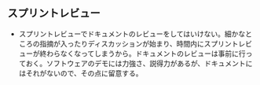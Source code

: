 ## スプリントレビュー

- スプリントレビューでドキュメントのレビューをしてはいけない。細かなところの指摘が入ったりディスカッションが始まり、時間内にスプリントレビューが終わらなくなってしまうから。ドキュメントのレビューは事前に行っておく。ソフトウェアのデモには力強さ、説得力があるが、ドキュメントにはそれがないので、その点に留意する。